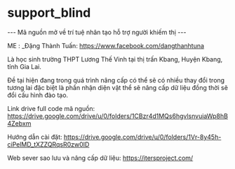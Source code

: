 # support_blind
--- Mã nguồn mở về trí tuệ nhân tạo hỗ trợ người khiếm thị ---

ME :
_Đặng Thành Tuấn: https://www.facebook.com/dangthanhtuna

Là học sinh trường THPT Lương Thế Vinh tại thị trấn Kbang, Huyện Kbang, tỉnh Gia Lai.

Đề tại hiện đang trong quá trình nâng cấp có thể sẽ có nhiều thay đổi trong tương lai đặc biệt là phần nhận diện vật thể sẽ nâng cấp dữ liệu đồng thời sẽ đổi cấu hình đào tạo.


Link drive full code mã nguồn: https://drive.google.com/drive/u/0/folders/1CBzr4d1MQs6hgvlsnvuiaWp8hB4Zebxm

Hướng dẫn cài đặt: https://drive.google.com/drive/u/0/folders/1Vr-8y45h-ciPelMD_tXZZQRqsR0zw0ID

Web sever sao lưu và nâng cấp dữ liệu: https://itersproject.com/

